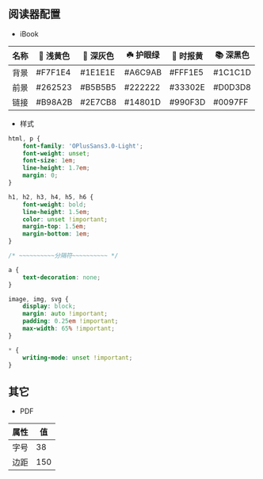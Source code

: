 ## 阅读器配置

- iBook

| 名称 |  浅黄色 |  深灰色 | ☘️ 护眼绿 | 🍂 时报黄 | 📚 深黑色 |
| --- | --- | --- | --- | --- | --- |
| 背景 | #F7F1E4 | #1E1E1E | #A6C9AB | #FFF1E5 | #1C1C1D |
| 前景 | #262523 | #B5B5B5 | #222222 | #33302E | #D0D3D8 |
| 链接 | #B98A2B | #2E7CB8 | #14801D | #990F3D | #0097FF |

- 样式

```css
html, p {
    font-family: 'OPlusSans3.0-Light';
    font-weight: unset;
    font-size: 1em;
    line-height: 1.7em;
    margin: 0;
}

h1, h2, h3, h4, h5, h6 {
    font-weight: bold;
    line-height: 1.5em;
    color: unset !important;
    margin-top: 1.5em;
    margin-bottom: 1em;
}

/* ~~~~~~~~~~分隔符~~~~~~~~~~ */

a {
    text-decoration: none;
}

image, img, svg {
    display: block;
    margin: auto !important;
    padding: 0.25em !important;
    max-width: 65% !important;
}
```

```css
* {
    writing-mode: unset !important;
}
```

## 其它

- PDF

| 属性 | 值 |
| --- | --- |
| 字号 | 38 |
| 边距 | 150 |
